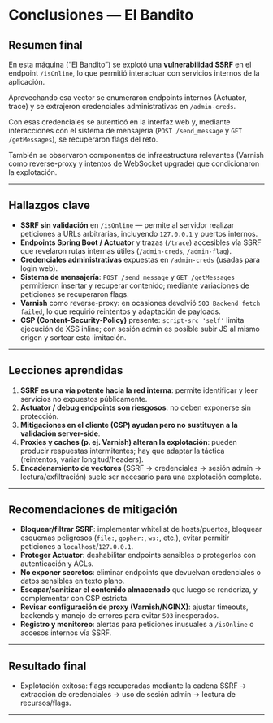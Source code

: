 # Conclusiones — El Bandito

## Resumen final

En esta máquina (“El Bandito”) se explotó una **vulnerabilidad SSRF** en el endpoint `/isOnline`, lo que permitió interactuar con servicios internos de la aplicación. 

Aprovechando esa vector se enumeraron endpoints internos (Actuator, trace) y se extrajeron credenciales administrativas en `/admin-creds`.

Con esas credenciales se autenticó en la interfaz web y, mediante interacciones con el sistema de mensajería (`POST /send_message` y `GET /getMessages`), se recuperaron flags del reto.

También se observaron componentes de infraestructura relevantes (Varnish como reverse-proxy y intentos de WebSocket upgrade) que condicionaron la explotación.

---

## Hallazgos clave
- **SSRF sin validación** en `/isOnline` — permite al servidor realizar peticiones a URLs arbitrarias, incluyendo `127.0.0.1` y puertos internos.  
- **Endpoints Spring Boot / Actuator** y trazas (`/trace`) accesibles vía SSRF que revelaron rutas internas útiles (`/admin-creds`, `/admin-flag`).  
- **Credenciales administrativas** expuestas en `/admin-creds` (usadas para login web).  
- **Sistema de mensajería**: `POST /send_message` y `GET /getMessages` permitieron insertar y recuperar contenido; mediante variaciones de peticiones se recuperaron flags.  
- **Varnish** como reverse-proxy: en ocasiones devolvió `503 Backend fetch failed`, lo que requirió reintentos y adaptación de payloads.  
- **CSP (Content-Security-Policy)** presente: `script-src 'self'` limita ejecución de XSS inline; con sesión admin es posible subir JS al mismo origen y sortear esta limitación.

---

## Lecciones aprendidas
1. **SSRF es una vía potente hacia la red interna**: permite identificar y leer servicios no expuestos públicamente.  
2. **Actuator / debug endpoints son riesgosos**: no deben exponerse sin protección.  
3. **Mitigaciones en el cliente (CSP) ayudan pero no sustituyen a la validación server-side**.  
4. **Proxies y caches (p. ej. Varnish) alteran la explotación**: pueden producir respuestas intermitentes; hay que adaptar la táctica (reintentos, variar longitud/headers).  
5. **Encadenamiento de vectores** (SSRF → credenciales → sesión admin → lectura/exfiltración) suele ser necesario para una explotación completa.

---

## Recomendaciones de mitigación
- **Bloquear/filtrar SSRF**: implementar whitelist de hosts/puertos, bloquear esquemas peligrosos (`file:`, `gopher:`, `ws:`, etc.), evitar permitir peticiones a `localhost`/`127.0.0.1`.  
- **Proteger Actuator**: deshabilitar endpoints sensibles o protegerlos con autenticación y ACLs.  
- **No exponer secretos**: eliminar endpoints que devuelvan credenciales o datos sensibles en texto plano.  
- **Escapar/sanitizar el contenido almacenado** que luego se renderiza, y complementar con CSP estricta.  
- **Revisar configuración de proxy (Varnish/NGINX)**: ajustar timeouts, backends y manejo de errores para evitar `503` inesperados.  
- **Registro y monitoreo**: alertas para peticiones inusuales a `/isOnline` o accesos internos vía SSRF.

---

## Resultado final
- Explotación exitosa: flags recuperadas mediante la cadena SSRF → extracción de credenciales → uso de sesión admin → lectura de recursos/flags.  

---
